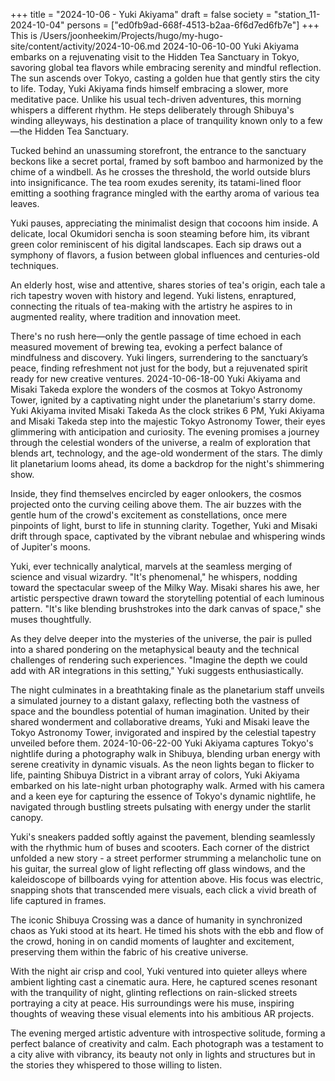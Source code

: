 +++
title = "2024-10-06 - Yuki Akiyama"
draft = false
society = "station_11-2024-10-04"
persons = ["ed0fb9ad-668f-4513-b2aa-6f6d7ed6fb7e"]
+++
This is /Users/joonheekim/Projects/hugo/my-hugo-site/content/activity/2024-10-06.md
2024-10-06-10-00
Yuki Akiyama embarks on a rejuvenating visit to the Hidden Tea Sanctuary in Tokyo, savoring global tea flavors while embracing serenity and mindful reflection.
The sun ascends over Tokyo, casting a golden hue that gently stirs the city to life. Today, Yuki Akiyama finds himself embracing a slower, more meditative pace. Unlike his usual tech-driven adventures, this morning whispers a different rhythm. He steps deliberately through Shibuya's winding alleyways, his destination a place of tranquility known only to a few—the Hidden Tea Sanctuary.

Tucked behind an unassuming storefront, the entrance to the sanctuary beckons like a secret portal, framed by soft bamboo and harmonized by the chime of a windbell. As he crosses the threshold, the world outside blurs into insignificance. The tea room exudes serenity, its tatami-lined floor emitting a soothing fragrance mingled with the earthy aroma of various tea leaves.

Yuki pauses, appreciating the minimalist design that cocoons him inside. A delicate, local Okumidori sencha is soon steaming before him, its vibrant green color reminiscent of his digital landscapes. Each sip draws out a symphony of flavors, a fusion between global influences and centuries-old techniques.

An elderly host, wise and attentive, shares stories of tea's origin, each tale a rich tapestry woven with history and legend. Yuki listens, enraptured, connecting the rituals of tea-making with the artistry he aspires to in augmented reality, where tradition and innovation meet.

There's no rush here—only the gentle passage of time echoed in each measured movement of brewing tea, evoking a perfect balance of mindfulness and discovery. Yuki lingers, surrendering to the sanctuary’s peace, finding refreshment not just for the body, but a rejuvenated spirit ready for new creative ventures.
2024-10-06-18-00
Yuki Akiyama and Misaki Takeda explore the wonders of the cosmos at Tokyo Astronomy Tower, ignited by a captivating night under the planetarium's starry dome.
Yuki Akiyama invited Misaki Takeda
As the clock strikes 6 PM, Yuki Akiyama and Misaki Takeda step into the majestic Tokyo Astronomy Tower, their eyes glimmering with anticipation and curiosity. The evening promises a journey through the celestial wonders of the universe, a realm of exploration that blends art, technology, and the age-old wonderment of the stars. The dimly lit planetarium looms ahead, its dome a backdrop for the night's shimmering show.

Inside, they find themselves encircled by eager onlookers, the cosmos projected onto the curving ceiling above them. The air buzzes with the gentle hum of the crowd's excitement as constellations, once mere pinpoints of light, burst to life in stunning clarity. Together, Yuki and Misaki drift through space, captivated by the vibrant nebulae and whispering winds of Jupiter's moons.

Yuki, ever technically analytical, marvels at the seamless merging of science and visual wizardry. "It's phenomenal," he whispers, nodding toward the spectacular sweep of the Milky Way. Misaki shares his awe, her artistic perspective drawn toward the storytelling potential of each luminous pattern. "It's like blending brushstrokes into the dark canvas of space," she muses thoughtfully.

As they delve deeper into the mysteries of the universe, the pair is pulled into a shared pondering on the metaphysical beauty and the technical challenges of rendering such experiences. "Imagine the depth we could add with AR integrations in this setting," Yuki suggests enthusiastically.

The night culminates in a breathtaking finale as the planetarium staff unveils a simulated journey to a distant galaxy, reflecting both the vastness of space and the boundless potential of human imagination. United by their shared wonderment and collaborative dreams, Yuki and Misaki leave the Tokyo Astronomy Tower, invigorated and inspired by the celestial tapestry unveiled before them.
2024-10-06-22-00
Yuki Akiyama captures Tokyo's nightlife during a photography walk in Shibuya, blending urban energy with serene creativity in dynamic visuals.
As the neon lights began to flicker to life, painting Shibuya District in a vibrant array of colors, Yuki Akiyama embarked on his late-night urban photography walk. Armed with his camera and a keen eye for capturing the essence of Tokyo's dynamic nightlife, he navigated through bustling streets pulsating with energy under the starlit canopy.

Yuki's sneakers padded softly against the pavement, blending seamlessly with the rhythmic hum of buses and scooters. Each corner of the district unfolded a new story - a street performer strumming a melancholic tune on his guitar, the surreal glow of light reflecting off glass windows, and the kaleidoscope of billboards vying for attention above. His focus was electric, snapping shots that transcended mere visuals, each click a vivid breath of life captured in frames.

The iconic Shibuya Crossing was a dance of humanity in synchronized chaos as Yuki stood at its heart. He timed his shots with the ebb and flow of the crowd, honing in on candid moments of laughter and excitement, preserving them within the fabric of his creative universe.

With the night air crisp and cool, Yuki ventured into quieter alleys where ambient lighting cast a cinematic aura. Here, he captured scenes resonant with the tranquility of night, glinting reflections on rain-slicked streets portraying a city at peace. His surroundings were his muse, inspiring thoughts of weaving these visual elements into his ambitious AR projects.

The evening merged artistic adventure with introspective solitude, forming a perfect balance of creativity and calm. Each photograph was a testament to a city alive with vibrancy, its beauty not only in lights and structures but in the stories they whispered to those willing to listen.
